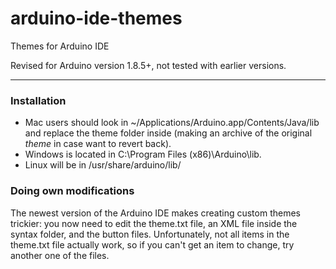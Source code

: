 # arduino-ide-themes
Themes for Arduino IDE

Revised for Arduino version 1.8.5+, not tested with earlier versions.

- - -

### Installation

- Mac users should look in ~/Applications/Arduino.app/Contents/Java/lib and replace the theme folder inside (making an archive of the original _theme_ in case want to revert back).
- Windows is located in C:\Program Files (x86)\Arduino\lib.
- Linux will be in /usr/share/arduino/lib/

### Doing own modifications

The newest version of the Arduino IDE makes creating custom themes trickier: you now need to edit the theme.txt file, an XML file inside the syntax folder, and the button files. Unfortunately, not all items in the theme.txt file actually work, so if you can't get an item to change, try another one of the files.

